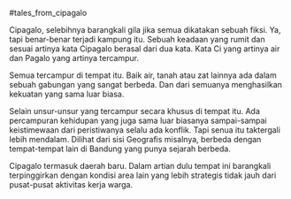 #tales_from_cipagalo

Cipagalo, selebihnya barangkali gila jika semua dikatakan sebuah fiksi. Ya, tapi benar-benar terjadi kampung itu. Sebuah keadaan yang rumit dan sesuai artinya kata Cipagalo berasal dari dua kata. Kata Ci yang artinya air dan Pagalo yang artinya tercampur.

Semua tercampur di tempat itu. Baik air, tanah atau zat lainnya ada dalam sebuah gabungan yang sangat berbeda. Dan dari semuanya menghasilkan kekuatan yang sama luar biasa.

Selain unsur-unsur yang tercampur secara khusus di tempat itu. Ada percampuran kehidupan yang juga sama luar biasanya sampai-sampai keistimewaan dari peristiwanya selalu ada konflik. Tapi senua itu taktergali lebih mendalam. Dilihat dari sisi Geografis misalnya, berbeda dengan tempat-tempat lain di Bandung yang punya sejarah berbeda.

Cipagalo termasuk daerah baru. Dalam artian dulu tempat ini barangkali terpinggirkan dengan kondisi area lain yang lebih strategis tidak jauh dari pusat-pusat aktivitas kerja warga.